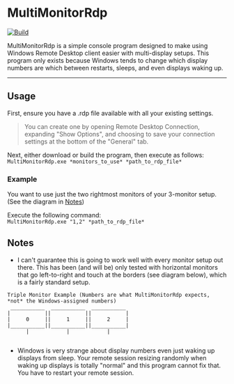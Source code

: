 # MultiMonitorRdp
[![Build](https://github.com/hellcat707hp/MultiMonitorRdp/actions/workflows/build.yml/badge.svg)](https://github.com/hellcat707hp/MultiMonitorRdp/actions/workflows/build.yml)

MultiMonitorRdp is a simple console program designed to make using Windows Remote Desktop client easier with multi-display setups. This program only exists because Windows tends to change which display numbers are which between restarts, sleeps, and even displays waking up.
___

## Usage
First, ensure you have a .rdp file available with all your existing settings. <br>
> You can create one by opening Remote Desktop Connection, expanding "Show Options", and choosing to save your connection settings at the bottom of the "General" tab.

Next, either download or build the program, then execute as follows:<br>
`MultiMonitorRdp.exe *monitors_to_use* *path_to_rdp_file*`

### Example

You want to use just the two rightmost monitors of your 3-monitor setup. (See the diagram in [Notes](#notes))

Execute the following command:<br>
`MultiMonitorRdp.exe "1,2" *path_to_rdp_file*`

## Notes
- I can't guarantee this is going to work well with every monitor setup out there. This has been (and will be) only tested with horizontal monitors that go left-to-right and touch at the borders (see diagram below), which is a fairly standard setup.
 ```
 Triple Monitor Example (Numbers are what MultiMonitorRdp expects, *not* the Windows-assigned numbers)
  ___________  ___________  ___________ 
 |           ||           ||           |
 |     0     ||     1     ||     2     |
 |___________||___________||___________| 
       |            |            |      
      
 ```

- Windows is very strange about display numbers even just waking up displays from sleep. Your remote session resizing randomly when waking up displays is totally "normal" and this program cannot fix that. You have to restart your remote session.
